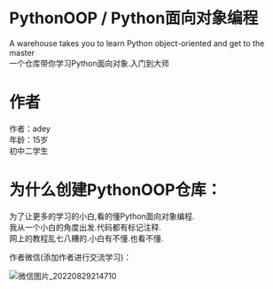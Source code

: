 # PythonOOP / Python面向对象编程
A warehouse takes you to learn Python object-oriented and get to the master<br>
一个仓库带你学习Python面向对象.入门到大师<br>

# 作者
作者：adey<br>
年龄：15岁<br>
初中二学生

# 为什么创建PythonOOP仓库：
为了让更多的学习的小白,看的懂Python面向对象编程.<br>
我从一个小白的角度出发.代码都有标记注释.<br>
网上的教程乱七八糟的.小白有不懂.也看不懂.

作者微信(添加作者进行交流学习)：

![微信图片_20220829214710](https://user-images.githubusercontent.com/108849049/187216194-59fc7d41-8447-4512-96fa-8e87a35dcfb8.jpg)
